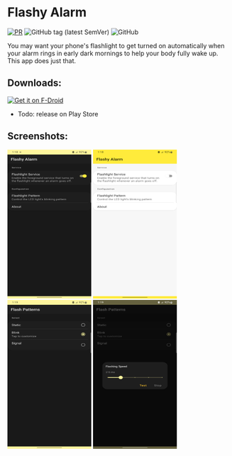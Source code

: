 Flashy Alarm
======
[![PR](https://github.com/whyrising/flashy-alarm/actions/workflows/PR.yml/badge.svg)](https://github.com/whyrising/flashy-alarm/actions/workflows/PR.yml)
![GitHub tag (latest SemVer)](https://img.shields.io/github/v/tag/whyrising/flashy-alarm?label=latest%20release)
![GitHub](https://img.shields.io/github/license/whyrising/flashy-alarm)

You may want your phone's flashlight to get turned on automatically when your
alarm rings in early dark mornings to help your body fully wake up. This app
does just that.

## Downloads:

[<img src="https://fdroid.gitlab.io/artwork/badge/get-it-on.png" alt="Get it on F-Droid" height="70">](https://f-droid.org/packages/com.github.whyrising.flashyalarm/)

* Todo: release on Play Store

## Screenshots:

<img src="app/src/main/play/listings/en-US/graphics/phone-screenshots/1.png" width="189" height="336" /> <img src="app/src/main/play/listings/en-US/graphics/phone-screenshots/2.png" width="189" height="336" /> <img src="app/src/main/play/listings/en-US/graphics/phone-screenshots/3.png" width="189" height="336" /> <img src="app/src/main/play/listings/en-US/graphics/phone-screenshots/4.png" width="189" height="336" />
